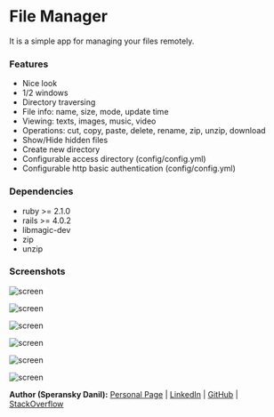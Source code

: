 # File Manager

It is a simple app for managing your files remotely.

### Features

* Nice look
* 1/2 windows
* Directory traversing
* File info: name, size, mode, update time
* Viewing: texts, images, music, video
* Operations: cut, copy, paste, delete, rename, zip, unzip, download
* Show/Hide hidden files
* Create new directory
* Configurable access directory (config/config.yml)
* Configurable http basic authentication (config/config.yml)

### Dependencies

* ruby >= 2.1.0
* rails >= 4.0.2
* libmagic-dev
* zip
* unzip

### Screenshots

![screen](https://raw.github.com/speranskydanil/file-manager/master/screen-1.png)

![screen](https://raw.github.com/speranskydanil/file-manager/master/screen-2.png)

![screen](https://raw.github.com/speranskydanil/file-manager/master/screen-5.png)

![screen](https://raw.github.com/speranskydanil/file-manager/master/screen-6.png)

![screen](https://raw.github.com/speranskydanil/file-manager/master/screen-3.png)

![screen](https://raw.github.com/speranskydanil/file-manager/master/screen-4.png)

**Author (Speransky Danil):**
[Personal Page](http://dsperansky.info) |
[LinkedIn](http://ru.linkedin.com/in/speranskydanil/en) |
[GitHub](https://github.com/speranskydanil?tab=repositories) |
[StackOverflow](http://stackoverflow.com/users/1550807/speransky-danil)
